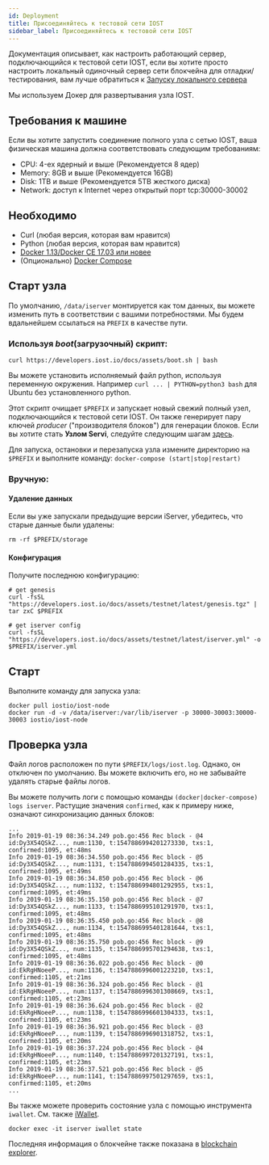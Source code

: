 ```yaml
---
id: Deployment
title: Присоединяйтесь к тестовой сети IOST
sidebar_label: Присоединяйтесь к тестовой сети IOST
---
```


Документация описывает, как настроить работающий сервер, подключающийся к тестовой сети IOST, если вы хотите просто настроить локальный одиночный сервер сети блокчейна для отладки/тестирования, вам лучше обратиться к [Запуску локального сервера](4-running-iost-node/LocalServer.md)   

Мы используем Докер для развертывания узла IOST.

## Требования к машине

Если вы хотите запустить соединение полного узла с сетью IOST, ваша физическая машина должна соответствовать следующим требованиям:

- CPU: 4-ех ядерный и выше (Рекомендуется 8 ядер)
- Memory: 8GB и выше (Рекомендуется 16GB)
- Disk: 1TB и выше (Рекомендуется 5TB жесткого диска)
- Network: доступ к Internet через открытый порт tcp:30000-30002

## Необходимо

- Curl (любая версия, которая вам нравится)
- Python (любая версия, которая вам нравится)
- [Docker 1.13/Docker CE 17.03 или новее](https://docs.docker.com/install)
- (Опционально) [Docker Compose](https://docs.docker.com/compose/install)

## Старт узла

По умолчанию, `/data/iserver` монтируется как том данных, вы можете изменить путь в соответствии с вашими потребностями.
Мы будем вдальнейшем ссылаться на `PREFIX` в качестве пути.

### Используя *boot*(загрузочный) скрипт:

```
curl https://developers.iost.io/docs/assets/boot.sh | bash
```

Вы можете установить исполняемый файл python, используя переменную окружения.
Например `curl ... | PYTHON=python3 bash` для Ubuntu без установленного python.

Этот скрипт очищает `$PREFIX` и запускает новый свежий полный узел, подключающийся к тестовой сети IOST.
Он также генерирует пару ключей *producer* ("производителя блоков") для генерации блоков.
Если вы хотите стать **Узлом Servi**, следуйте следующим шагам [здесь](4-running-iost-node/Become-Servi-Node.md).

Для запуска, остановки и перезапуска узла измените директорию на `$PREFIX` и выполните команду: `docker-compose (start|stop|restart)`

### Вручную:

#### Удаление данных

Если вы уже запускали предыдущие версии iServer, убедитесь, что старые данные были удалены:

```
rm -rf $PREFIX/storage
```

#### Конфигурация

Получите последнюю конфигурацию:

```
# get genesis
curl -fsSL "https://developers.iost.io/docs/assets/testnet/latest/genesis.tgz" | tar zxC $PREFIX

# get iserver config
curl -fsSL "https://developers.iost.io/docs/assets/testnet/latest/iserver.yml" -o $PREFIX/iserver.yml
```

## Старт

Выполните команду для запуска узла:

```
docker pull iostio/iost-node
docker run -d -v /data/iserver:/var/lib/iserver -p 30000-30003:30000-30003 iostio/iost-node
```

## Проверка узла

Файл логов расположен по пути `$PREFIX/logs/iost.log`. Однако, он отключен по умолчанию.
Вы можете включить его, но не забывайте удалять старые файлы логов.

Вы можете получить логи с помощью команды `(docker|docker-compose) logs iserver`.
Растущие значения `confirmed`, как к примеру ниже, означают синхронизацию данных блоков:

```
...
Info 2019-01-19 08:36:34.249 pob.go:456 Rec block - @4 id:Dy3X54QSkZ..., num:1130, t:1547886994201273330, txs:1, confirmed:1095, et:48ms
Info 2019-01-19 08:36:34.550 pob.go:456 Rec block - @5 id:Dy3X54QSkZ..., num:1131, t:1547886994501284335, txs:1, confirmed:1095, et:49ms
Info 2019-01-19 08:36:34.850 pob.go:456 Rec block - @6 id:Dy3X54QSkZ..., num:1132, t:1547886994801292955, txs:1, confirmed:1095, et:49ms
Info 2019-01-19 08:36:35.150 pob.go:456 Rec block - @7 id:Dy3X54QSkZ..., num:1133, t:1547886995101291970, txs:1, confirmed:1095, et:48ms
Info 2019-01-19 08:36:35.450 pob.go:456 Rec block - @8 id:Dy3X54QSkZ..., num:1134, t:1547886995401281644, txs:1, confirmed:1095, et:48ms
Info 2019-01-19 08:36:35.750 pob.go:456 Rec block - @9 id:Dy3X54QSkZ..., num:1135, t:1547886995701294638, txs:1, confirmed:1095, et:48ms
Info 2019-01-19 08:36:36.022 pob.go:456 Rec block - @0 id:EkRgHNoeeP..., num:1136, t:1547886996001223210, txs:1, confirmed:1105, et:21ms
Info 2019-01-19 08:36:36.324 pob.go:456 Rec block - @1 id:EkRgHNoeeP..., num:1137, t:1547886996301308669, txs:1, confirmed:1105, et:23ms
Info 2019-01-19 08:36:36.624 pob.go:456 Rec block - @2 id:EkRgHNoeeP..., num:1138, t:1547886996601304333, txs:1, confirmed:1105, et:23ms
Info 2019-01-19 08:36:36.921 pob.go:456 Rec block - @3 id:EkRgHNoeeP..., num:1139, t:1547886996901318752, txs:1, confirmed:1105, et:20ms
Info 2019-01-19 08:36:37.224 pob.go:456 Rec block - @4 id:EkRgHNoeeP..., num:1140, t:1547886997201327191, txs:1, confirmed:1105, et:23ms
Info 2019-01-19 08:36:37.521 pob.go:456 Rec block - @5 id:EkRgHNoeeP..., num:1141, t:1547886997501297659, txs:1, confirmed:1105, et:20ms
...
```

Вы также можете проверить состояние узла с помощью инструмента `iwallet`.
См. также [iWallet](4-running-iost-node/iWallet.md).

```
docker exec -it iserver iwallet state
```

Последняя информация о блокчейне также показана в [blockchain explorer](https://explorer.iost.io).

